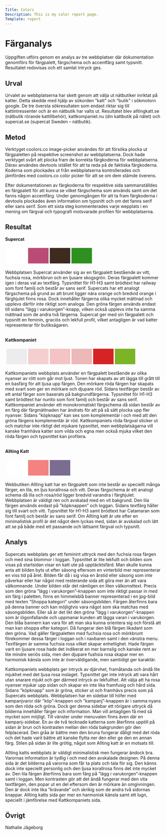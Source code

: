 ```yaml
---
Title: Colors
Description: This is my color report page.
Template: report
---
```


Färganalys
=======================

Uppgiften utförs genom en analys av tre webbplatser där dokumentation genomförs för färgpalett, färgschema och accentfärg samt typsnitt. Resultatet redovisas och ett samlat intryck ges.

Urval
-----------------------

Urvalet av webbplatserna har skett genom att välja ut nätbutiker inriktat på katter. Detta skedde med hjälp av sökorden ”katt” och ”butik” i sökmotorn google. De tre översta sökresultaten som endast riktar sig till kattintressenter och är en nätbutik har valts ut. Resultatet blev alltingkatt.se (nätbutik rörande kattillbehör), kattkompaniet.nu (din kattbutik på nätet) och supercat.se (supercat Sweden – nätbutik).

Metod
-----------------------

Verktyget coolors.co image-picker användes för att försöka plocka ut färgpaletten på respektive screenshot av webbplatserna. Dock hade verktyget svårt att plocka fram de korrekta färgkoderna för webbplatserna. Därav användes devtools istället för att ta reda på de faktiska färgkoderna. Koderna som plockades ut från webbplatserna kontrollerades och jämfördes med coolors.co color picker för att se om dem stämde överens. 

Efter dokumentationen av färgkoderna för respektive sida sammanställdes en färgpalett för att kunna se vilket färgschema som används samt om det fanns någon accentfärg. Under genomgången för att ta fram färgkoderna i devtools plockades även information om typsnitt och om det fanns serif eller sans serif. Som ett sista steg kommenterades varje wepplats i en mening om färgval och typografi motsvarade profilen för webbplatserna.

Resultat
-----------------------

**Supercat**
<table style="border-spacing: 4px; border-collapse: separate">
<tr>
<td style="height: 50px; width: 50px; background-color: #fff">
<td style="height: 50px; width: 50px; background-color: #ba4b76">
<td style="height: 50px; width: 50px; background-color: #3d2b1f">
<td style="height: 50px; width: 50px; background-color: #2d901f">
</tr>
</table>

Webbplatsen Supercat använder sig av en färgpalett bestående av vitt, fuchsia rosa, mörkbrun och en ljusare skogsgrön. Deras färgpalett kommer igen i deras val av textfärg. Typsnittet för H1-H3 samt brödtext har railway som font familj och består av sans serif. Supercats har ett analogt färgschema på grund av att brunt ligger nära orange och bredvid orange i färghjulet finns rosa. Dock innehåller färgerna olika mycket mättnad och upplevs därför inte riktigt som analoga. Den gröna färgen används endast till sidans ”lägg i varukorgen”-knapp, vilken också upplevs inte ha samma mättnad som de andra två färgerna. Supercat ger med sin färgpalett och typsnitt en feminin, graciös och lekfull profil, vilket antagligen är vad katter representerar för butiksägaren.<br><br/>

**Kattkompaniet**
<table style="border-spacing: 4px; border-collapse: separate">
<tr>
<td style="height: 50px; width: 50px; background-color: #ececec">
<td style="height: 50px; width: 50px; background-color: #f4cfcf">
<td style="height: 50px; width: 50px; background-color: #f4c3c3">
<td style="height: 50px; width: 50px; background-color: #ecb8b8">
<td style="height: 50px; width: 50px; background-color: #d62424">
<td style="height: 50px; width: 50px; background-color: #7bb527">
</tr>
</table>

Kattkompaniets webbplats använder en färgpalett bestående av olika nyanser av rött som går mot ljust. Tonen har skapats av att lägga till grått till en basfärg för att ljusa upp färgen. Den mörkare röda färgen har skapats med svart som ger en mörkare och djupare röd. Sidans textfärger består av ett antal färger som baserats på bakgrundfärgerna. Typsnittet för H1-H3 samt brödtext har nunito som font familj och består av sans serif. Kattkompaniet använder ett monokromatiskt färgschema då sidan består av en färg där färgmättnaden har ändrats för att på så sätt plocka upp fler nyanser. Sidans ”köpknapp” kan ses som komplementär i och med att den gröna färgens komplementär är röd. Kattkompaniets röda färgval sticker ut och matchar inte riktigt det mjukare typsnittet, men webbplatsägarna vill kanske framhäva katter som vilda och egna men också mjuka vilket den röda färgen och typsnittet kan profilera.<br><br/>

**Allting Katt**
<table style="border-spacing: 4px; border-collapse: separate">
<tr>
<td style="height: 50px; width: 50px; background-color: #fff">
<td style="height: 50px; width: 50px; background-color: #f38281">
<td style="height: 50px; width: 50px; background-color: #7b6d8f">
</tr>
</table>

Webbutiken Allting katt har en färgpalett som inte består av speciellt många färger, en lila, en ljus korallrosa och vitt. Deras färgschema är ett analogt schema då lila och rosa/röd ligger bredvid varandra i färghjulet. Webbplatsen är väldigt ren och avskalad med en vit bakgrund. Den lila färgen används endast på ”köpknappen” och loggan. Sidans textfärg håller sig till svart och vitt. Typsnittet för H1-H3 samt brödtext har Catamaran som font familj och består av sans serif. Om Allting katt är ute efter en minimalistisk profil är det något dem lyckas med, sidan är avskalad och lätt att se på både med ett passande och lättsamt färgval och typsnitt. 

Analys
-----------------------

Supercats webbplats ger ett feminint uttryck med den fuchsia rosa färgen och med sina blommor i loggan. Typsnittet är lite lekfullt och bilden som visas på startsidan visar en katt ute på upptäcktsfärd. Man skulle kunna anta att bilden byts ut efter säsong eftersom en vinterbild mer representerar en viss tid på året. Bilden får då i sig visa en årstid eller säsong som inte påverkar eller har något med resterande sida att göra mer än att vara välkomnande. Under bilden står det nämligen en liten välkomsttext. Precis som den gröna ”lägg i varukorgen”-knappen som inte riktigt passar in med sin färg i paletten, finns en himmelsblå banner representerad i en jpg-bild med texten ”Shoppa kategori” under säsongsbilden. Färgen återfinns bara på denna banner och kan möjligtvis vara något som ska matchas med säsongsbilden. Eller så är det likt den gröna ”lägg i varukorgen”-knappen som är iögonfallande och uppmanar kunden att lägga varan i varukorgen. Den blåa bannern kan vara för att man ska kunna orientera sig och förstå att man kan shoppa efter kategori. Då fungerar den blå färgen likadant som den gröna. Vad gäller färgpaletten med  fuchsia rosa och mörkbrunt förekommer dessa färger i loggan och i navbaren samt i den vänstra menu. Textfärgen är samma fuchsia rosa vilket skapar enhetlighet. Hade färgen varit en ljusare rosa hade det indikerat en mer barnslig och kanske rent av lite mindre seriös sida, men den djupare fushsia rosa skapar mer en harmonisk känsla som inte är överväldigande, men samtidigt ger karaktär.

Kattkompaniets webbplats ger intryck av djärvhet, framåtanda och ändå lite mjukhet med det ljusa rosa inslaget. Typsnittet ger inte intryck att vara hårt utan snarare mjukt och ger därmed intryck av lekfullhet. Att välja att ha rosa nyanser mjukar upp sidan och skapar en inte lika framfusig och hård sida. Sidans ”köpknapp” som är gröna, sticker ut och framhävs precis som på Supercats webbplats. Webbplatsen har en sidebar till höfer med kampanjvaror  där ”köp”-knappen och ”kampanj”-knappen är i samma nyans som den röda och gröna. Dock ger denna sidebar ett rörigare uttryck då bilderna innehåller färger och information. Man vill antagligen få med så mycket som möjligt. Till vänster under menuvalen finns även där en kampanj-sidebar. En av de två tecknade katterna som återfinns upptill på sidan är brun och kontrasten mellan den röda bakgrunden gör den felplacerad. Den gråa är bättre men den bruna fungerar dåligt med det röda och det hade varit bättre att kanske flytta ner den eller ge den en annan färg. Stilen på sidan är lite grötig, något som Allting katt är en motsats till.

Allting katts webbplats är väldigt minimalistisk men fungerar ändock bra. Varornas information är tydlig i och med den avskalade designen. På denna sida är det bilderna på varorna som får ta plats och tala för sig. Den känns dock inte speciellt personlig och den ljusa korallrosa finns det inte mycket av. Den lila färgen återfinns bara som färg på ”lägg i varukorgen”-knappen samt i loggan. Men kontrasten gör att det ändå fungerar med den vita textfärgen, den popar ut en del eftersom den är mörkare än omgivningen. Den är dock inte lika ”krävande” och skrikig som de andra två sidornas knappar. Allting katts sida ger mer en harmonisk känsla samt ett lugn, speciellt i jämförelse med Kattkompaniets sida.

Övrigt
-----------------------

Nathalie Jägeborg
